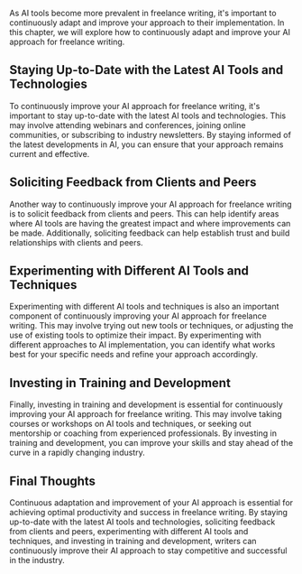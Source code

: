 
As AI tools become more prevalent in freelance writing, it's important to continuously adapt and improve your approach to their implementation. In this chapter, we will explore how to continuously adapt and improve your AI approach for freelance writing.

Staying Up-to-Date with the Latest AI Tools and Technologies
------------------------------------------------------------

To continuously improve your AI approach for freelance writing, it's important to stay up-to-date with the latest AI tools and technologies. This may involve attending webinars and conferences, joining online communities, or subscribing to industry newsletters. By staying informed of the latest developments in AI, you can ensure that your approach remains current and effective.

Soliciting Feedback from Clients and Peers
------------------------------------------

Another way to continuously improve your AI approach for freelance writing is to solicit feedback from clients and peers. This can help identify areas where AI tools are having the greatest impact and where improvements can be made. Additionally, soliciting feedback can help establish trust and build relationships with clients and peers.

Experimenting with Different AI Tools and Techniques
----------------------------------------------------

Experimenting with different AI tools and techniques is also an important component of continuously improving your AI approach for freelance writing. This may involve trying out new tools or techniques, or adjusting the use of existing tools to optimize their impact. By experimenting with different approaches to AI implementation, you can identify what works best for your specific needs and refine your approach accordingly.

Investing in Training and Development
-------------------------------------

Finally, investing in training and development is essential for continuously improving your AI approach for freelance writing. This may involve taking courses or workshops on AI tools and techniques, or seeking out mentorship or coaching from experienced professionals. By investing in training and development, you can improve your skills and stay ahead of the curve in a rapidly changing industry.

Final Thoughts
--------------

Continuous adaptation and improvement of your AI approach is essential for achieving optimal productivity and success in freelance writing. By staying up-to-date with the latest AI tools and technologies, soliciting feedback from clients and peers, experimenting with different AI tools and techniques, and investing in training and development, writers can continuously improve their AI approach to stay competitive and successful in the industry.
